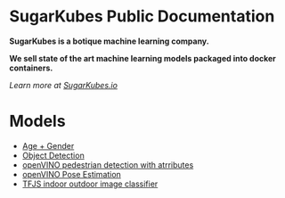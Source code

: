 # SugarKubes Public Documentation

**SugarKubes is a botique machine learning company.**

**We sell state of the art machine learning models packaged into docker containers.**

*Learn more at [SugarKubes.io](https://sugarkubes.io)*

# Models

- [Age + Gender](https://github.com/sugarkubes/docs/blob/master/age_gender.md)
- [Object Detection](https://github.com/sugarkubes/docs/blob/master/object-detection.md)
- [openVINO pedestrian detection with atrributes](https://github.com/sugarkubes/docs/blob/master/openvino-pedestrian-detection.md)
- [openVINO Pose Estimation](https://github.com/sugarkubes/docs/blob/master/openvino-pose-estimation.md)
- [TFJS indoor outdoor image classifier](https://github.com/sugarkubes/docs/blob/master/tfjs-indoor-outdoor.md)

